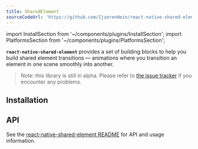 ```yaml
---
title: SharedElement
sourceCodeUrl: 'https://github.com/IjzerenHein/react-native-shared-element'
---
```


import InstallSection from '~/components/plugins/InstallSection';
import PlatformsSection from '~/components/plugins/PlatformsSection';

**`react-native-shared-element`** provides a set of building blocks to help you build shared element transitions &mdash; animations where you transition an element in one scene smoothly into another.

> Note: this library is still in alpha. Please refer to [the issue tracker](https://github.com/IjzerenHein/react-native-shared-element/issues) if you encounter any problems.

<PlatformsSection android emulator ios simulator web />

## Installation

<InstallSection packageName="react-native-shared-element" href="https://github.com/IjzerenHein/react-native-shared-element#installation" />

## API

See the [react-native-shared-element README](https://github.com/IjzerenHein/react-native-shared-element/blob/master/README.md) for API and usage information.
